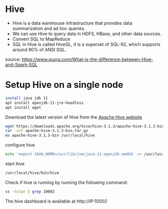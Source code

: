 
# Hive
- Hive is a data warehouse infrastructure that provides data summarization and ad hoc queries.
- We can use Hive to query data in HDFS, HBase, and other data sources.
- Convert SQL to MapReduce
- SQL in Hive is called HiveQL, it is a superset of SQL-92, which supports around 90% of ANSI SQL.


source: https://www.quora.com/What-is-the-difference-between-Hive-and-Spark-SQL



# Setup Hive on a single node



```bash
install java jdk 11
apt install openjdk-11-jre-headless
apt install wget
```

Download the latest version of Hive from the [Apache Hive website](https://hive.apache.org/downloads.html)
```bash
wget https://downloads.apache.org/hive/hive-3.1.3/apache-hive-3.1.3-bin.tar.gz
tar -xvf apache-hive-3.1.3-bin.tar.gz
mv apache-hive-3.1.3-bin /usr/local/hive
```

configure hive
```bash
echo 'export JAVA_HOME=/usr/lib/jvm/java-11-openjdk-amd64' >> /usr/local/hive/conf/hive-env.sh'
```



start hive
```bash
/usr/local/hive/bin/hive
```

Check if hive is running by running the following command:
```bash
ss -tulpn | grep 10002
```

The hive dashboard is available at http://IP:10002

